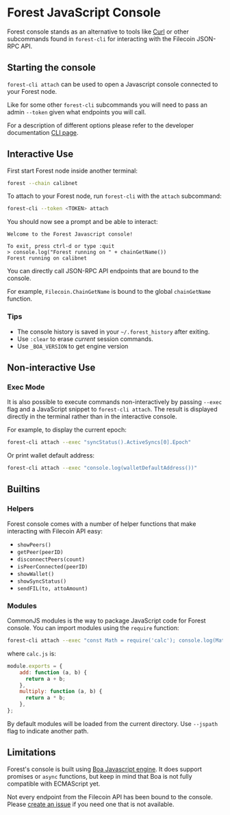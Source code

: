 
# Forest JavaScript Console

Forest console stands as an alternative to tools like [Curl](https://github.com/curl/curl) or other subcommands found in `forest-cli` for interacting with the Filecoin JSON-RPC API.

## Starting the console

`forest-cli attach` can be used to open a Javascript console connected to your Forest node.

Like for some other `forest-cli` subcommands you will need to pass an admin `--token` given what endpoints you will call.

For a description of different options please refer to the developer documentation [CLI page](https://github.com/ChainSafe/forest/blob/main/documentation/developer_documentation/CLI.md#cli).

## Interactive Use

First start Forest node inside another terminal:

```bash
forest --chain calibnet
```

To attach to your Forest node, run `forest-cli` with the `attach` subcommand:

```bash
forest-cli --token <TOKEN> attach 
```

You should now see a prompt and be able to interact:

```                                          
Welcome to the Forest Javascript console!

To exit, press ctrl-d or type :quit
> console.log("Forest running on " + chainGetName())
Forest running on calibnet
```

You can directly call JSON-RPC API endpoints that are bound to the console.

For example, `Filecoin.ChainGetName` is bound to the global `chainGetName` function.

### Tips

- The console history is saved in your `~/.forest_history` after exiting.
- Use `:clear` to erase *current* session commands.
- Use `_BOA_VERSION` to get engine version

## Non-interactive Use

### Exec Mode

It is also possible to execute commands non-interactively by passing `--exec` flag and a JavaScript snippet to `forest-cli attach`. The result is displayed directly in the terminal rather than in the interactive console.

For example, to display the current epoch:

```bash
forest-cli attach --exec "syncStatus().ActiveSyncs[0].Epoch"
```

Or print wallet default address:

```bash
forest-cli attach --exec "console.log(walletDefaultAddress())"
```

## Builtins

### Helpers

Forest console comes with a number of helper functions that make interacting with Filecoin API easy:
 - `showPeers()`
 - `getPeer(peerID)`
 - `disconnectPeers(count)`
 - `isPeerConnected(peerID)`
 - `showWallet()`
 - `showSyncStatus()`
 - `sendFIL(to, attoAmount)`

### Modules

CommonJS modules is the way to package JavaScript code for Forest console. You can import modules using the `require` function:

```bash
forest-cli attach --exec "const Math = require('calc'); console.log(Math.add(39,3))"
```

where `calc.js` is:

```javascript
module.exports = {
    add: function (a, b) {
      return a + b;
    },
    multiply: function (a, b) {
      return a * b;
    },
};
```

By default modules will be loaded from the current directory. Use `--jspath` flag to indicate another path.

## Limitations

Forest's console is built using [Boa Javascript engine](https://github.com/boa-dev/boa). It does support promises or `async` functions, but keep in mind that Boa is not fully compatible with ECMAScript yet.

Not every endpoint from the Filecoin API has been bound to the console. Please [create an issue](https://github.com/ChainSafe/forest/issues) if you need one that is not available.
